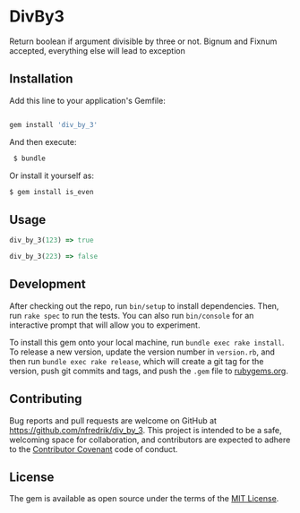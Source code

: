 # DivBy3


Return boolean if argument divisible by three or not. Bignum and Fixnum 
accepted, everything else will lead to exception

## Installation

Add this line to your application's Gemfile:

```ruby

gem install 'div_by_3'

```



And then execute:

``` bash
 $ bundle
```

Or install it yourself as:


``` bash
$ gem install is_even
```


## Usage

```ruby
div_by_3(123) => true

div_by_3(223) => false
```

## Development


After checking out the repo, run `bin/setup` to install dependencies. Then, run `rake spec`
to run the tests. You can also run `bin/console` for an interactive prompt that will allow
you to experiment.


To install this gem onto your local machine, run `bundle exec rake install`. To release a
new version, update the version number in `version.rb`, and then run `bundle exec rake release`,
which will create a git tag for the version, push git commits and tags, and push the `.gem` file
 to [rubygems.org](https://rubygems.org).

## Contributing

Bug reports and pull requests are welcome on GitHub at https://github.com/nfredrik/div_by_3. 
This project is intended to be a safe, welcoming space for collaboration, and contributors are
 expected to adhere to the [Contributor Covenant](http://contributor-covenant.org) code of conduct.

## License

The gem is available as open source under the terms of the [MIT License](http://opensource.org/licenses/MIT).



